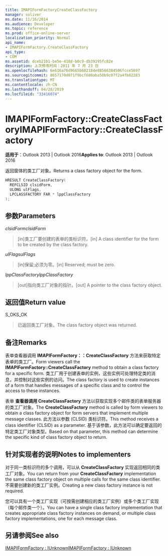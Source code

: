 ```yaml
---
title: IMAPIFormFactoryCreateClassFactory
manager: soliver
ms.date: 11/16/2014
ms.audience: Developer
ms.topic: reference
ms.prod: office-online-server
localization_priority: Normal
api_name:
- IMAPIFormFactory.CreateClassFactory
api_type:
- COM
ms.assetid: dceb21b1-be5e-418d-b0c9-db39195fc82e
description: 上次修改时间：2011 年 7 月 23 日
ms.openlocfilehash: 6e616a76d9665b602184e88566384506fcce5697
ms.sourcegitcommit: 8657170d071f9bcf680aba50b9c07f2a4fb82283
ms.translationtype: MT
ms.contentlocale: zh-CN
ms.lasthandoff: 04/28/2019
ms.locfileid: "33416074"
---
```

# <a name="imapiformfactorycreateclassfactory"></a><span data-ttu-id="1429c-103">IMAPIFormFactory::CreateClassFactory</span><span class="sxs-lookup"><span data-stu-id="1429c-103">IMAPIFormFactory::CreateClassFactory</span></span>

  
  
<span data-ttu-id="1429c-104">**适用于**：Outlook 2013 | Outlook 2016</span><span class="sxs-lookup"><span data-stu-id="1429c-104">**Applies to**: Outlook 2013 | Outlook 2016</span></span> 
  
<span data-ttu-id="1429c-105">返回窗体的类工厂对象。</span><span class="sxs-lookup"><span data-stu-id="1429c-105">Returns a class factory object for the form.</span></span>
  
```cpp
HRESULT CreateClassFactory(
  REFCLSID clsidForm,
  ULONG ulFlags,
  LPCLASSFACTORY FAR * lppClassFactory
);
```

## <a name="parameters"></a><span data-ttu-id="1429c-106">参数</span><span class="sxs-lookup"><span data-stu-id="1429c-106">Parameters</span></span>

 <span data-ttu-id="1429c-107">_clsidForm_</span><span class="sxs-lookup"><span data-stu-id="1429c-107">_clsidForm_</span></span>
  
> <span data-ttu-id="1429c-108">[in]类工厂要创建的表单的类标识符。</span><span class="sxs-lookup"><span data-stu-id="1429c-108">[in] A class identifier for the form to be created by the class factory.</span></span>
    
 <span data-ttu-id="1429c-109">_ulFlags_</span><span class="sxs-lookup"><span data-stu-id="1429c-109">_ulFlags_</span></span>
  
> <span data-ttu-id="1429c-110">[in]保留;必须为零。</span><span class="sxs-lookup"><span data-stu-id="1429c-110">[in] Reserved; must be zero.</span></span>
    
 <span data-ttu-id="1429c-111">_lppClassFactory_</span><span class="sxs-lookup"><span data-stu-id="1429c-111">_lppClassFactory_</span></span>
  
> <span data-ttu-id="1429c-112">[out]指向类工厂对象的指针。</span><span class="sxs-lookup"><span data-stu-id="1429c-112">[out] A pointer to the class factory object.</span></span>
    
## <a name="return-value"></a><span data-ttu-id="1429c-113">返回值</span><span class="sxs-lookup"><span data-stu-id="1429c-113">Return value</span></span>

<span data-ttu-id="1429c-114">S_OK</span><span class="sxs-lookup"><span data-stu-id="1429c-114">S_OK</span></span> 
  
> <span data-ttu-id="1429c-115">已返回类工厂对象。</span><span class="sxs-lookup"><span data-stu-id="1429c-115">The class factory object was returned.</span></span>
    
## <a name="remarks"></a><span data-ttu-id="1429c-116">备注</span><span class="sxs-lookup"><span data-stu-id="1429c-116">Remarks</span></span>

<span data-ttu-id="1429c-117">表单查看器调用 **IMAPIFormFactory：：CreateClassFactory** 方法来获取特定表单的类工厂。</span><span class="sxs-lookup"><span data-stu-id="1429c-117">Form viewers call the **IMAPIFormFactory::CreateClassFactory** method to obtain a class factory for a specific form.</span></span> <span data-ttu-id="1429c-118">类工厂用于创建表单的实例，这些实例可处理特定类的消息，并控制对这些实例的访问。</span><span class="sxs-lookup"><span data-stu-id="1429c-118">The class factory is used to create instances of a form that handles messages of a specific class and to control the access to these instances.</span></span> 
  
<span data-ttu-id="1429c-119">表单 **查看器调用 CreateClassFactory** 方法以获取实现多个邮件类的表单服务器的类工厂对象。</span><span class="sxs-lookup"><span data-stu-id="1429c-119">The **CreateClassFactory** method is called by form viewers to obtain a class factory object for form servers that implement multiple message classes.</span></span> <span data-ttu-id="1429c-120">此方法以参数 (CLSID) 类标识符。</span><span class="sxs-lookup"><span data-stu-id="1429c-120">This method receives a class identifier (CLSID) as a parameter.</span></span> <span data-ttu-id="1429c-121">基于该参数，此方法可以确定要返回的特定类工厂对象类型。</span><span class="sxs-lookup"><span data-stu-id="1429c-121">Based on that parameter, this method can determine the specific kind of class factory object to return.</span></span> 
  
## <a name="notes-to-implementers"></a><span data-ttu-id="1429c-122">针对实现者的说明</span><span class="sxs-lookup"><span data-stu-id="1429c-122">Notes to implementers</span></span>

<span data-ttu-id="1429c-123">对于同一类标识符的多个调用，可以从 **CreateClassFactory** 实现返回相同的类工厂对象。</span><span class="sxs-lookup"><span data-stu-id="1429c-123">You can return from your **CreateClassFactory** implementation the same class factory object on multiple calls for the same class identifier.</span></span> <span data-ttu-id="1429c-124">不需要创建新的类工厂实例。</span><span class="sxs-lookup"><span data-stu-id="1429c-124">Creating a new class factory instance is not required.</span></span> 
  
<span data-ttu-id="1429c-125">您可以具有一个类工厂实现（可按需创建相应的类工厂实例）或多个类工厂实现（每个邮件类一个）。</span><span class="sxs-lookup"><span data-stu-id="1429c-125">You can have a single class factory implementation that creates appropriate class factory instances on demand, or multiple class factory implementations, one for each message class.</span></span>
  
## <a name="see-also"></a><span data-ttu-id="1429c-126">另请参阅</span><span class="sxs-lookup"><span data-stu-id="1429c-126">See also</span></span>



[<span data-ttu-id="1429c-127">IMAPIFormFactory : IUnknown</span><span class="sxs-lookup"><span data-stu-id="1429c-127">IMAPIFormFactory : IUnknown</span></span>](imapiformfactoryiunknown.md)

